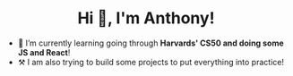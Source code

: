 <h1 align="center">Hi 👋, I'm Anthony!</h1>


- 🌱 I’m currently learning going through **Harvards' CS50 and doing some JS and React**!
- ⚒ I am also trying to build some projects to put everything into practice!

